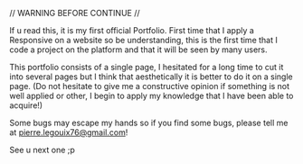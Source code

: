// WARNING BEFORE CONTINUE //

If u read this, it is my first official Portfolio. First time that I apply a Responsive on a website so be understanding, this is the first time that I code a project on the platform and that it will be seen by many users. 

This portfolio consists of a single page, I hesitated for a long time to cut it into several pages but I think that aesthetically it is better to do it on a single page. (Do not hesitate to give me a constructive opinion if something is not well applied or other, I begin to apply my knowledge that I have been able to acquire!)

Some bugs may escape my hands so if you find some bugs, please tell me at pierre.legouix76@gmail.com!

See u next one ;p